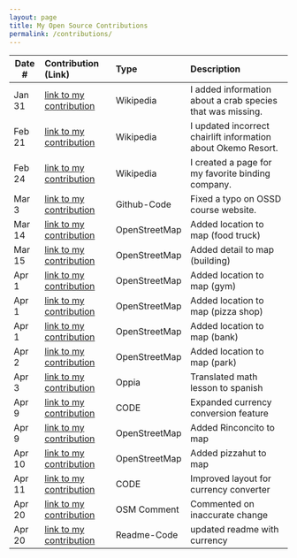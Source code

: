 ```yaml
---
layout: page
title: My Open Source Contributions
permalink: /contributions/
---
```


<!--
Type of the contribution should be "Wikipedia edit", "OpenStreet Map feature", "Documentation", "Course website", "Blog",
"Browser Add-on", etc.

The description should include a brief summary of what you did.

The link should bring us to a public page that shows your contribution. 

Replace the first row with your own contribution. 

-->





| Date #       | Contribution (Link)  | Type  | Description |
|---|:---|:---|:---|
| Jan 31   | [link to my contribution](https://en.wikipedia.org/wiki/Special:Contributions/Danny031103)    | Wikipedia   |   I added information about a crab species that was missing.    |
| Feb 21   | [link to my contribution](https://en.wikipedia.org/w/index.php?title=Okemo_Mountain&diff=prev&oldid=1276955626)    | Wikipedia   |   I updated incorrect chairlift information about Okemo Resort.    |
| Feb 24   | [link to my contribution](https://en.wikipedia.org/w/index.php?title=User:Danny031103/sandbox&oldid=1277454299)    | Wikipedia   |   I created a page for my favorite binding company.    |
| Mar 3   | [link to my contribution](https://github.com/joannakl/ossd/pull/145)    | Github-Code   |   Fixed a typo on OSSD course website.    |
| Mar 14   | [link to my contribution](https://www.openstreetmap.org/changeset/163624793)    | OpenStreetMap   |   Added location to map (food truck) |
| Mar 15   | [link to my contribution](https://www.openstreetmap.org/changeset/163671011#map=19/25.585329/-80.408471)    | OpenStreetMap   |   Added detail to map (building) |
| Apr 1   | [link to my contribution](https://www.openstreetmap.org/changeset/164391686)    | OpenStreetMap   |   Added location to map (gym) |
| Apr 1   | [link to my contribution](https://www.openstreetmap.org/changeset/164391805)    | OpenStreetMap   |   Added location to map (pizza shop) |
| Apr 1   | [link to my contribution](https://www.openstreetmap.org/changeset/164391946)    | OpenStreetMap   |   Added location to map (bank) |
| Apr 2   | [link to my contribution](https://www.openstreetmap.org/changeset/164392013)    | OpenStreetMap   |   Added location to map (park) |
| Apr 3   | [link to my contribution](https://www.oppia.org/contributor-dashboard)    | Oppia   |   Translated math lesson to spanish |
| Apr 9   | [link to my contribution](https://github.com/ossd-s25/Currency-Unit-Converter/pull/3)    | CODE   |  Expanded currency conversion feature |
| Apr 9   | [link to my contribution](https://www.openstreetmap.org/changeset/164730215#map=15/25.59163/-80.40501)    | OpenStreetMap   |  Added Rinconcito to map  |
| Apr 10   | [link to my contribution](https://www.openstreetmap.org/changeset/164733663#map=19/25.604231/-80.414307)    | OpenStreetMap   |  Added pizzahut to map  |
| Apr 11   | [link to my contribution](https://github.com/ossd-s25/Currency-Unit-Converter/pull/3)    | CODE   |  Improved layout for currency converter  |
| Apr 20   | [link to my contribution](https://www.openstreetmap.org/changeset/161545361#map=15/25.62787/-80.40876)    | OSM Comment   |  Commented on inaccurate change  |
| Apr 20   | [link to my contribution](https://github.com/ossd-s25/Currency-Unit-Converter/pull/3)    | Readme-Code   |  updated readme with currency  |
